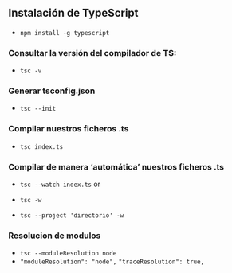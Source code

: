 ## Instalación de TypeScript

- `npm install -g typescript`

### Consultar la versión del compilador de TS:

- `tsc -v`

### Generar tsconfig.json

- `tsc --init`

### Compilar nuestros ficheros .ts

- `tsc index.ts`

### Compilar de manera ‘automática’ nuestros ficheros .ts

- `tsc --watch index.ts` or
<!-- Direcotrio completo el se encarga de buscar los arhcivos -->
- `tsc -w` <!--  En la raiz donde queremos iniciar  -->
<!-- Para compilar proyectos ubicados en direcotrios concretos -->
- `tsc --project 'directorio' -w` <!--  En la raiz donde queremos iniciar  -->

### Resolucion de modulos

- `tsc --moduleResolution node`
  <!-- agregar en tsconfig.json -->
- `"moduleResolution": "node",`
  `"traceResolution": true,`
